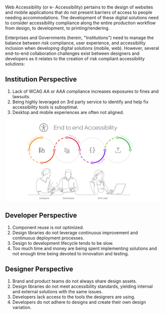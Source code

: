 Web Accessibility (or e- Accessibility) pertains to the design of websites and mobile applications that do not present barriers of access to people needing accommodations. The development of these digital solutions need to consider accessibility compliance along the entire production workflow from design, to development, to printing/rendering. 

Enterprises and Governments (herein, "Institutions") need to manage the balance between risk compliance, user experience, and accessibility inclusion when developing digital solutions (mobile, web). However, several end-to-end collaboration challenges exist between designers and developers as it relates to the creation of risk compliant accessibility solutions:

## Institution Perspective 
1. Lack of WCAG AA or AAA compliance increases exposures to fines and lawsuits.
2. Being highly leveraged on 3rd party service to identify and help fix accessibility tools is suboptimal.
3. Desktop and mobile experiences are often not aligned.

![workflow](../../_images/gaad-a11y-e2e.png)

## Developer Perspective
1. Component reuse is not optimized.
2. Design libraries do not leverage continuous improvement and continuous deployment processes.
3. Design to development lifecycle tends to be slow.
4. Too much time and money are being spent implementing solutions and not enough time being devoted to innovation and testing.

## Designer Perspective
1. Brand and product teams do not always share design assets.
2. Design libraries do not meet accessibility standards, yielding internal and external solutions with the same issues.
3. Developers lack access to the tools the designers are using. 
4. Developers do not adhere to designs and create their own design variation.

